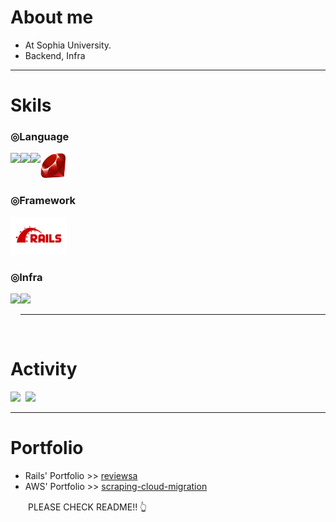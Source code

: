 # About me
- At Sophia University.
- Backend, Infra
<hr>

# Skils
### ◎Language
<img align="left" style="height: 45px;" src="https://user-images.githubusercontent.com/70557787/192207301-0488b458-a0ba-494b-a876-64d0fd138a61.png" />
<img align="left" style="height: 45px;" src="https://img.icons8.com/color/48/000000/html-5--v1.png"/>
<img align="left" style="height: 45px;" src="https://img.icons8.com/color/48/000000/css3.png"/>
<img style="height: 40px;" src="https://github.com/Shuma-Yamamoto/images/blob/main/ruby.png"/>

### ◎Framework
<img style="height: 60px;" src="https://github.com/Shuma-Yamamoto/images/blob/main/rails.png"/>

### ◎Infra
<img align="left" style="height: 45px;" src="https://img.icons8.com/color/48/000000/heroku.png"/>
<img style="height: 45px; background-color: white;" src="https://img.icons8.com/color/48/000000/amazon-web-services.png"/>
<hr><br>

# Activity
<img style="height: 150px;" src="https://github-readme-stats.vercel.app/api/top-langs/?username=Shuma-Yamamoto&layout=compact&theme=onedark" />&nbsp;
<img style="height: 150px;" src="https://github-readme-stats.vercel.app/api?username=Shuma-Yamamoto&layout=compact&theme=onedark" />
<hr>

# Portfolio
- Rails' Portfolio >> [reviewsa](https://github.com/Shuma-Yamamoto/reviewsa)
- AWS' Portfolio >> [scraping-cloud-migration](https://github.com/Shuma-Yamamoto/scraping-cloud-migration)

　　PLEASE CHECK README!! 👆
